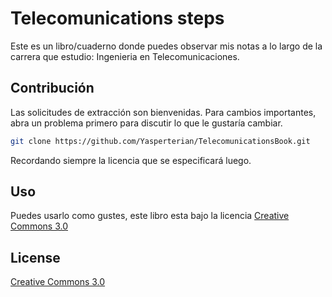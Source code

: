 # Telecomunications steps

Este es un libro/cuaderno donde puedes observar mis notas a lo largo de la carrera que estudio: Ingenieria en Telecomunicaciones.

## Contribución
Las solicitudes de extracción son bienvenidas. Para cambios importantes, abra un problema primero para discutir lo que le gustaría cambiar.
```bash
git clone https://github.com/Yasperterian/TelecomunicationsBook.git
```
Recordando siempre la licencia que se especificará luego.
## Uso
Puedes usarlo como gustes, este libro esta bajo la licencia [Creative Commons 3.0](https://creativecommons.org/licenses/by/3.0/)

## License
[Creative Commons 3.0](https://creativecommons.org/licenses/by/3.0/)
